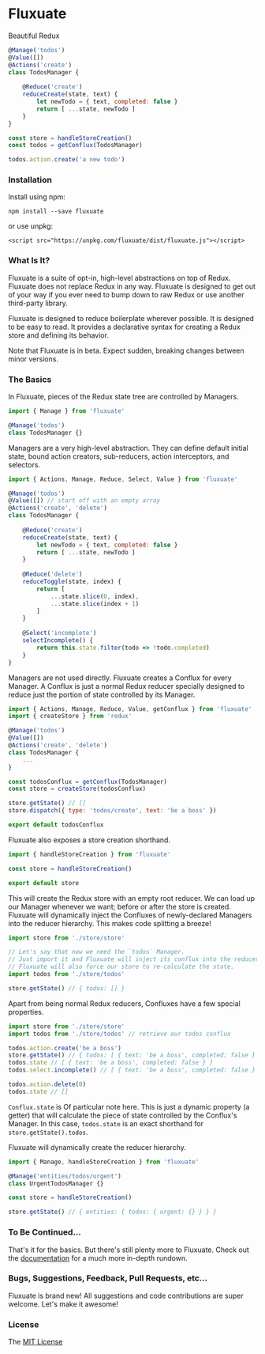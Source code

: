 # Fluxuate

Beautiful Redux

```javascript
@Manage('todos')
@Value([])
@Actions('create')
class TodosManager {
	
	@Reduce('create')
	reduceCreate(state, text) {
		let newTodo = { text, completed: false }
		return [ ...state, newTodo ]
	}
}

const store = handleStoreCreation()
const todos = getConflux(TodosManager)

todos.action.create('a new todo')
```

### Installation

Install using npm:

```
npm install --save fluxuate
```

or use unpkg:

```
<script src="https://unpkg.com/fluxuate/dist/fluxuate.js"></script>
```

### What Is It?

Fluxuate is a suite of opt-in, high-level abstractions on top of Redux. Fluxuate does not replace Redux in any way. Fluxuate is designed to get out of your way if you ever need to bump down to raw Redux or use another third-party library.

Fluxuate is designed to reduce boilerplate wherever possible. It is designed to be easy to read. It provides a declarative syntax for creating a Redux store and defining its behavior.

Note that Fluxuate is in beta. Expect sudden, breaking changes between minor versions.

### The Basics

In Fluxuate, pieces of the Redux state tree are controlled by Managers.

```javascript
import { Manage } from 'fluxuate'

@Manage('todos')
class TodosManager {}
```

Managers are a very high-level abstraction. They can define default initial state, bound action creators, sub-reducers, action interceptors, and selectors.

```javascript
import { Actions, Manage, Reduce, Select, Value } from 'fluxuate'

@Manage('todos')
@Value([]) // start off with an empty array
@Actions('create', 'delete')
class TodosManager {
	
	@Reduce('create')
	reduceCreate(state, text) {
		let newTodo = { text, completed: false }
		return [ ...state, newTodo ]
	}
	
	@Reduce('delete')
	reduceToggle(state, index) {
		return [
			...state.slice(0, index),
			...state.slice(index + 1)
		]
	}
	
	@Select('incomplete')
	selectIncomplete() {
		return this.state.filter(todo => !todo.completed)
	}
}
```

Managers are not used directly. Fluxuate creates a Conflux for every Manager. A Conflux is just a normal Redux reducer specially designed to reduce just the portion of state controlled by its Manager.

```javascript
import { Actions, Manage, Reduce, Value, getConflux } from 'fluxuate'
import { createStore } from 'redux'

@Manage('todos')
@Value([])
@Actions('create', 'delete')
class TodosManager {
	...
}

const todosConflux = getConflux(TodosManager)
const store = createStore(todosConflux)

store.getState() // []
store.dispatch({ type: 'todos/create', text: 'be a boss' })

export default todosConflux
```

Fluxuate also exposes a store creation shorthand.

```javascript
import { handleStoreCreation } from 'fluxuate'

const store = handleStoreCreation()

export default store
```

This will create the Redux store with an empty root reducer. We can load up our Manager whenever we want; before or after the store is created. Fluxuate will dynamically inject the Confluxes of newly-declared Managers into the reducer hierarchy. This makes code splitting a breeze!

```javascript
import store from './store/store'

// Let's say that now we need the `todos` Manager.
// Just import it and Fluxuate will inject its conflux into the reducer hierarchy.
// Fluxuate will also force our store to re-calculate the state.
import todos from './store/todos'

store.getState() // { todos: [] }
```

Apart from being normal Redux reducers, Confluxes have a few special properties.

```javascript
import store from './store/store'
import todos from './store/todos' // retrieve our todos conflux

todos.action.create('be a boss')
store.getState() // { todos: [ { text: 'be a boss', completed: false } ] }
todos.state // [ { text: 'be a boss', completed: false } ]
todos.select.incomplete() // [ { text: 'be a boss', completed: false } ]

todos.action.delete(0)
todos.state // []
```

`Conflux.state` is Of particular note here. This is just a dynamic property (a getter) that will calculate the piece of state controlled by the Conflux's Manager. In this case, `todos.state` is an exact shorthand for `store.getState().todos`.

Fluxuate will dynamically create the reducer hierarchy.

```javascript
import { Manage, handleStoreCreation } from 'fluxuate'

@Manage('entities/todos/urgent')
class UrgentTodosManager {}

const store = handleStoreCreation()

store.getState() // { entities: { todos: { urgent: {} } } }
```

### To Be Continued...

That's it for the basics. But there's still plenty more to Fluxuate. Check out the [documentation](//bowheart.github.io/fluxuate) for a much more in-depth rundown.

### Bugs, Suggestions, Feedback, Pull Requests, etc...

Fluxuate is brand new! All suggestions and code contributions are super welcome. Let's make it awesome!

### License

The [MIT License](LICENSE)
